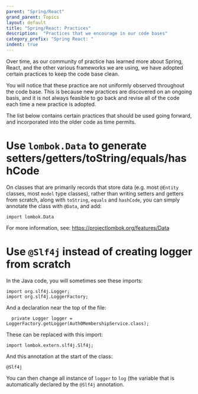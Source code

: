 ```yaml
---
parent: "Spring/React"
grand_parent: Topics
layout: default
title: "Spring/React: Practices"
description:  "Practices that we encourage in our code bases"
category_prefix: "Spring React: "
indent: true
---
```


Over time, as our community of practice has learned more about Spring, React, and the other various frameworks we are using, we
have adopted certain practices to keep the code base clean.

You will notice that these practice are not uniformly observed throughout the code base.  This is because new practices are discovered
on an ongoing basis, and it is not always feasible to go back and revise all of the code each time a new practice is adopted.

The list below contains certain practices that should be used going forward, and incorporated into the older code as time permits.

# Use `lombok.Data` to generate setters/getters/toString/equals/hashCode

On classes that are primarily records that store data (e.g. most `@Entity` classes, most `model` type classes), rather than
writing setters and getters from scratch, along with `toString`, `equals` and `hashCode`, you can simply annotate the class
with `@Data`, and add:

```
import lombok.Data
```

For more information, see: <https://projectlombok.org/features/Data>

# Use `@Slf4j` instead of creating logger from scratch

In the Java code, you will sometimes see these imports:

```
import org.slf4j.Logger;
import org.slf4j.LoggerFactory;
```

And a declaration near the top of the file:

```
  private Logger logger = LoggerFactory.getLogger(Auth0MembershipService.class);
```

These can be replaced with this import:

```
import lombok.extern.slf4j.Slf4j;

```

And this annotation at the start of the class:

```
@Slf4j
```

You can then change all instance of `logger` to `log` (the variable that is automatically declared by the `@Slf4j` annotation.
